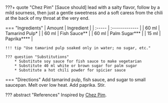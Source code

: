 ???+ quote "Chez Pim"
    [Sauce should] lead with a salty flavor, follow by a mild sourness, then just a gentle sweetness and a soft caress from the chili at the back of my throat at the very end.

=== "Ingredients"
    | Amount | Ingredient     |
    | :----- | :------------- |
    | 60 ml  | Tamarind Pulp* |
    | 60 ml  | Fish Sauce**   |
    | 60 ml  | Palm Sugar***  |
    | 15 ml  | Paprika****    |

    !!! tip "Use tamarind pulp soaked only in water; no sugar, etc."

    ??? question "Substitutions"
        * Substitute soy sauce for fish sauce to make vegetarian
        * Substitute 40 ml white or brown sugar for palm sugar
        * Substitute a hot chili powder for spicier sauce

=== "Directions"
    Add tamarind pulp, fish sauce, and sugar to small saucepan. Melt over low heat. Add paprika. Stir.


??? abstract "References"
    Inspired by [Chez Pim](http://web.baz.org/adam/recipes/pad_thai_for_be.html).
